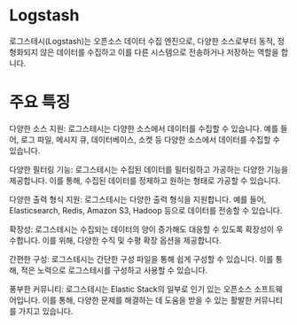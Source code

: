 # Logstash
로그스테시(Logstash)는 오픈소스 데이터 수집 엔진으로, 다양한 소스로부터 동적, 정형화되지 않은 데이터를 수집하고 이를 다른 시스템으로 전송하거나 저장하는 역할을 합니다.

# 주요 특징
다양한 소스 지원: 로그스테시는 다양한 소스에서 데이터를 수집할 수 있습니다. 예를 들어, 로그 파일, 메시지 큐, 데이터베이스, 소켓 등 다양한 소스에서 데이터를 수집할 수 있습니다.

다양한 필터링 기능: 로그스테시는 수집된 데이터를 필터링하고 가공하는 다양한 기능을 제공합니다. 이를 통해, 수집된 데이터를 정제하고 원하는 형태로 가공할 수 있습니다.

다양한 출력 형식 지원: 로그스테시는 다양한 출력 형식을 지원합니다. 예를 들어, Elasticsearch, Redis, Amazon S3, Hadoop 등으로 데이터를 전송할 수 있습니다.

확장성: 로그스테시는 수집되는 데이터의 양이 증가해도 대응할 수 있도록 확장성이 우수합니다. 이를 위해, 다양한 수직 및 수평 확장 옵션을 제공합니다.

간편한 구성: 로그스테시는 간단한 구성 파일을 통해 쉽게 구성할 수 있습니다. 이를 통해, 적은 노력으로 로그스테시를 구성하고 사용할 수 있습니다.

풍부한 커뮤니티: 로그스테시는 Elastic Stack의 일부로 인기 있는 오픈소스 소프트웨어입니다. 이를 통해, 다양한 문제를 해결하는 데 도움을 받을 수 있는 활발한 커뮤니티를 가지고 있습니다.